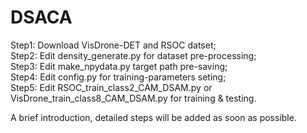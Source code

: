 # DSACA
Step1: Download VisDrone-DET and RSOC datset;  
Step2: Edit density_generate.py for dataset pre-processing;  
Step3: Edit make_npydata.py target path pre-saving;  
Step4: Edit config.py for training-parameters seting;  
Step5: Edit RSOC_train_class2_CAM_DSAM.py or VisDrone_train_class8_CAM_DSAM.py for training & testing.

A brief introduction, detailed steps will be added as soon as possible.
